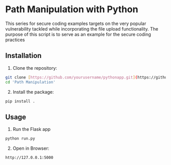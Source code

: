 # Path Manipulation with Python

This series for secure coding examples targets on the very popular vulnerability tackled while incorporating the file upload functionality. The purpose of this script is to serve as an example for the secure coding practices

## Installation

1. Clone the repository:
```sh
git clone [https://github.com/yourusername/pythonapp.git](https://github.com/sahildari/secure-coding-examples/)
cd 'Path Manipulation'
```
2. Install the package:   
```sh
pip install .
```
## Usage
1. Run the Flask app
```sh
python run.py
```
2. Open in Browser:
```
http://127.0.0.1:5000
```
